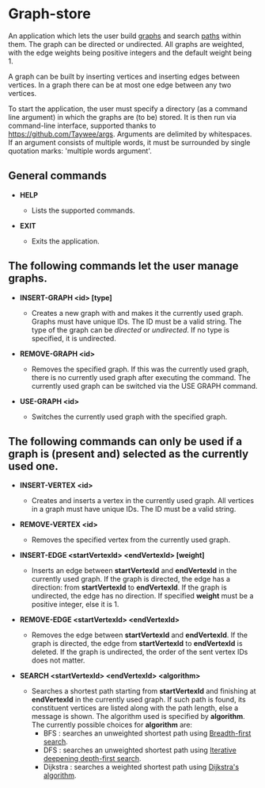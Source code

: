 # Graph-store

An application which lets the user build [graphs](https://en.wikipedia.org/wiki/Graph_(discrete_mathematics)) and search [paths](https://en.wikipedia.org/wiki/Path_(graph_theory)) within them. 
The graph can be directed or undirected. 
All graphs are weighted, with the edge weights being positive integers and the default weight being 1.

A graph can be built by inserting vertices and inserting edges between vertices.
In a graph there can be at most one edge between any two vertices.

To start the application, the user must specify a directory (as a command line argument) in which the graphs are (to be) stored.
It is then run via command-line interface, supported thanks to https://github.com/Taywee/args.
Arguments are delimited by whitespaces. If an argument consists of multiple words, it must be surrounded by single quotation marks: 'multiple words argument'.

## General commands
 - **HELP**
    - Lists the supported commands.
    
 - **EXIT**
    - Exits the application.

## The following commands let the user manage graphs.

 - **INSERT-GRAPH \<id\> [type]**
    - Creates a new graph with and makes it the currently used graph.
  Graphs must have unique IDs. The ID must be a valid string.
  The type of the graph can be *directed* or *undirected*. If no type is specified, it is 
  undirected.

 - **REMOVE-GRAPH \<id\>**
   - Removes the specified graph. 
If this was the currently used graph, there is no currently used graph after executing the command.
The currently used graph can be switched via the USE GRAPH command.

 - **USE-GRAPH \<id\>**
   - Switches the currently used graph with the specified graph.


## The following commands can only be used if a graph is (present and) selected as the currently used one.

 - **INSERT-VERTEX \<id\>**
   - Creates and inserts a vertex in the currently used graph. 
All vertices in a graph must have unique IDs. The ID must be a valid string.

 - **REMOVE-VERTEX \<id\>**
   - Removes the specified vertex from the currently used graph. 

 - **INSERT-EDGE \<startVertexId\> \<endVertexId\> [weight]**
   - Inserts an edge between **startVertexId** and **endVertexId** in the currently used graph. 
If the graph is directed, the edge has a direction: from **startVertexId** to **endVertexId**.
If the graph is undirected, the edge has no direction. 
If specified **weight** must be a positive integer, else it is 1.

 - **REMOVE-EDGE \<startVertexId\> \<endVertexId\>**
   - Removes the edge between **startVertexId** and **endVertexId**. 
If the graph is directed, the edge from **startVertexId** to **endVertexId** is deleted.
If the graph is undirected, the order of the sent vertex IDs does not matter.

- **SEARCH \<startVertexId\> \<endVertexId\> \<algorithm\>**
  - Searches a shortest path starting from **startVertexId** and finishing at **endVertexId** in the 
currently used graph.
If such path is found, its constituent vertices are listed along with the path length, else a message is shown.
The algorithm used is specified by **algorithm**.
The currently possible choices for **algorithm** are:
     - BFS : searches an unweighted shortest path using [Breadth-first search](https://en.wikipedia.org/wiki/Breadth-first_search).
     - DFS : searches an unweighted shortest path using [Iterative deepening depth-first search](https://en.wikipedia.org/wiki/Iterative_deepening_depth-first_search).
     - Dijkstra : searches a weighted shortest path using [Dijkstra's algorithm](https://en.wikipedia.org/wiki/Dijkstra%27s_algorithm).
